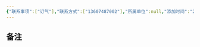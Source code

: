 ```yaml
---
{"联系事项":["订气"],"联系方式":["13607487002"],"所属单位":null,"添加时间":"2024-09-02 09:39","tags":null,"dg-publish":true,"permalink":"/联系人/邬老板/","dgPassFrontmatter":true,"created":"2024-09-02T09:39:36.414+08:00","updated":"2024-09-15T19:45:13.488+08:00"}
---
```


## 备注

